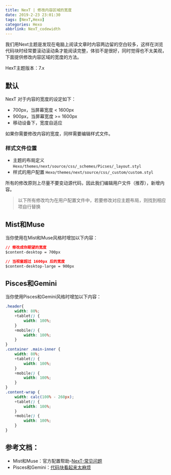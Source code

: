 ```yaml
---
title: NexT | 修改内容区域的宽度
date: 2019-2-23 23:01:30
tags: [NexT,Hexo]
categories: Hexo
abbrlink: NexT_codewidth
---
```


我们用Next主题是发现在电脑上阅读文章时内容两边留的空白较多，这样在浏览代码块时经常要滚动滚动条才能阅读完整，体验不是很好，同时觉得也不太美观，下面提供修改内容区域的宽度的方法。 

HexT主题版本：7.x

<!-- more -->

## 默认

NexT 对于内容的宽度的设定如下：

- 700px，当屏幕宽度 < 1600px
- 900px，当屏幕宽度 >= 1600px
- 移动设备下，宽度自适应

如果你需要修改内容的宽度，同样需要编辑样式文件。 

### 样式文件位置

- 主题的布局定义 `Hexo/themes/next/source/css/_schemes/Picses/_layout.styl` 
- 样式的用户配置 `Hexo/themes/next/source/css/_custom/custom.styl `

所有的修改原则上尽量不要变动源代码，因此我们编辑用户文件（推荐），新增内容。

> 以下所有修改均为在用户配置文件中，若要修改对应主题布局，则找到相应项自行替换

## Mist和Muse

当你使用在Mist和Muse风格时增加以下内容： 

```css
// 修改成你期望的宽度
$content-desktop = 700px

// 当视窗超过 1600px 后的宽度
$content-desktop-large = 900px
```

## Pisces和Gemini

当你使用Pisces和Gemini风格时增加以下内容：

```css
.header{
    width: 80%;
    +tablet() {
        width: 100%;
    }
    +mobile() {
        width: 100%;
    }
}
.container .main-inner {
    width: 80%;
    +tablet() {
        width: 100%;
    }
    +mobile() {
        width: 100%;
    }
}
.content-wrap {
    width: calc(100% - 260px);
    +tablet() {
        width: 100%;
    }
    +mobile() {
        width: 100%;
    }
}
```

## 参考文档： 

- Mist和Muse：官方配置帮助-[NexT-常见问题](http://theme-next.iissnan.com/faqs.html)
- Pisces和Gemini：[代码块看起来太麻烦](https://github.com/iissnan/hexo-theme-next/issues/759#issuecomment-202242848)